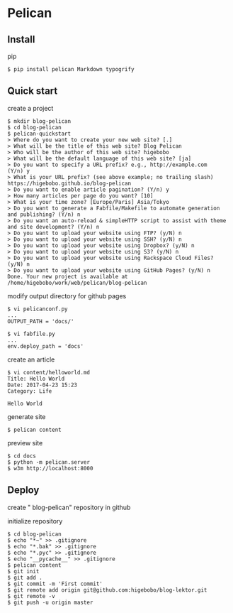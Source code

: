 <!-- -*- mode: markdown; coding: utf-8 -*- -->
# Pelican

## Install

pip

    $ pip install pelican Markdown typogrify

## Quick start

create a project

    $ mkdir blog-pelican
    $ cd blog-pelican
    $ pelican-quickstart
    > Where do you want to create your new web site? [.] 
    > What will be the title of this web site? Blog Pelican
    > Who will be the author of this web site? higebobo
    > What will be the default language of this web site? [ja]  
    > Do you want to specify a URL prefix? e.g., http://example.com   (Y/n) y
    > What is your URL prefix? (see above example; no trailing slash) https://higebobo.github.io/blog-pelican
    > Do you want to enable article pagination? (Y/n) y
    > How many articles per page do you want? [10] 
    > What is your time zone? [Europe/Paris] Asia/Tokyo
    > Do you want to generate a Fabfile/Makefile to automate generation and publishing? (Y/n) n
    > Do you want an auto-reload & simpleHTTP script to assist with theme and site development? (Y/n) n
    > Do you want to upload your website using FTP? (y/N) n
    > Do you want to upload your website using SSH? (y/N) n
    > Do you want to upload your website using Dropbox? (y/N) n
    > Do you want to upload your website using S3? (y/N) n
    > Do you want to upload your website using Rackspace Cloud Files? (y/N) n
    > Do you want to upload your website using GitHub Pages? (y/N) n
    Done. Your new project is available at /home/higebobo/work/web/pelican/blog-pelican

modify output directory for github pages

    $ vi pelicanconf.py
    ...
    OUTPUT_PATH = 'docs/'

    $ vi fabfile.py
    ...
    env.deploy_path = 'docs'

create an article

    $ vi content/helloworld.md
    Title: Hello World
    Date: 2017-04-23 15:23
    Category: Life

    Hello World

generate site

    $ pelican content

preview site

    $ cd docs
    $ python -m pelican.server
    $ w3m http://localhost:8000

## Deploy

create " blog-pelican" repository in github

initialize repository

    $ cd blog-pelican
    $ echo "*~" >> .gitignore
    $ echo "*.bak" >> .gitignore
    $ echo "*.pyc" >> .gitignore
    $ echo "__pycache__" >> .gitignore
    $ pelican content
    $ git init
    $ git add .
    $ git commit -m 'First commit'
    $ git remote add origin git@github.com:higebobo/blog-lektor.git
    $ git remote -v
    $ git push -u origin master
    

